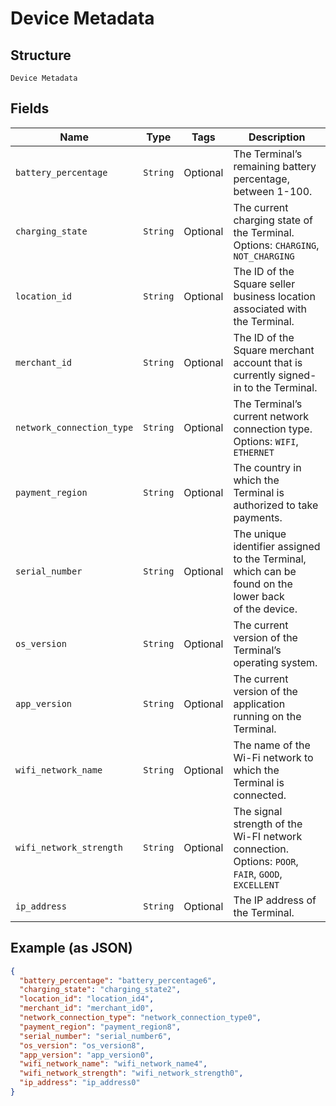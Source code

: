 
# Device Metadata

## Structure

`Device Metadata`

## Fields

| Name | Type | Tags | Description |
|  --- | --- | --- | --- |
| `battery_percentage` | `String` | Optional | The Terminal’s remaining battery percentage, between 1-100. |
| `charging_state` | `String` | Optional | The current charging state of the Terminal.<br>Options: `CHARGING`, `NOT_CHARGING` |
| `location_id` | `String` | Optional | The ID of the Square seller business location associated with the Terminal. |
| `merchant_id` | `String` | Optional | The ID of the Square merchant account that is currently signed-in to the Terminal. |
| `network_connection_type` | `String` | Optional | The Terminal’s current network connection type.<br>Options: `WIFI`, `ETHERNET` |
| `payment_region` | `String` | Optional | The country in which the Terminal is authorized to take payments. |
| `serial_number` | `String` | Optional | The unique identifier assigned to the Terminal, which can be found on the lower back<br>of the device. |
| `os_version` | `String` | Optional | The current version of the Terminal’s operating system. |
| `app_version` | `String` | Optional | The current version of the application running on the Terminal. |
| `wifi_network_name` | `String` | Optional | The name of the Wi-Fi network to which the Terminal is connected. |
| `wifi_network_strength` | `String` | Optional | The signal strength of the Wi-FI network connection.<br>Options: `POOR`, `FAIR`, `GOOD`, `EXCELLENT` |
| `ip_address` | `String` | Optional | The IP address of the Terminal. |

## Example (as JSON)

```json
{
  "battery_percentage": "battery_percentage6",
  "charging_state": "charging_state2",
  "location_id": "location_id4",
  "merchant_id": "merchant_id0",
  "network_connection_type": "network_connection_type0",
  "payment_region": "payment_region8",
  "serial_number": "serial_number6",
  "os_version": "os_version8",
  "app_version": "app_version0",
  "wifi_network_name": "wifi_network_name4",
  "wifi_network_strength": "wifi_network_strength0",
  "ip_address": "ip_address0"
}
```

